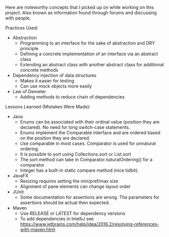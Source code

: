 Here are noteworthy concepts that I picked up on while working on this project.
Also known as information found through forums and discussing with people.

Practices Used:
* Abstraction
    * Programming to an interface for the sake of abstraction and DRY principle
    * Defining a concrete implementation of an interface via an abstract class
    * Extending an abstract class with another abstract class for additional concrete methods
* Dependency injection of data structures
    * Makes it easier for testing
    * Can use mock objects more easily
* Law of Demeter
    * Adding methods to reduce chain of dependencies

Lessons Learned (Mistakes Were Made):
* Java
    * Enums can be associated with their ordinal value (position they are declared). No need
    for long switch-case statements.
    * Enums implement the Comparable interface and are ordered based on the position they are declared.
    * Use comparable in most cases. Comparator is used for unnatural ordering.
    * It is possible to sort using Collections.sort or List.sort
    * The sort method can take in Comparator.naturalOrdering() for a comparator
    * Integer has a built-in static compare method (nice tidbit).
* JavaFX
    * Resizing requires setting the min/pref/max size
    * Alignment of pane elements can change layout order
* JUnit
    * Some documentation for assertions are wrong. The parameters for assertions should be actual then expected.
* Maven
    * Use RELEASE or LATEST for dependency versions
    * To add dependencies in IntelliJ see https://www.jetbrains.com/help/idea/2016.2/resolving-references-with-maven.html